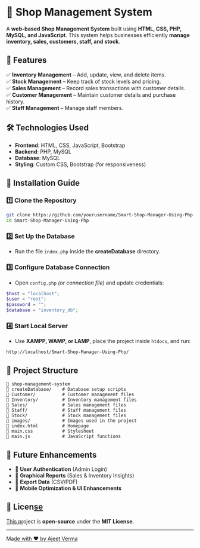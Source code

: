 # 🏪 Shop Management System

A **web-based Shop Management System** built using **HTML, CSS, PHP, MySQL, and JavaScript**. This system helps businesses efficiently **manage inventory, sales, customers, staff, and stock**.

## 📌 Features

✅ **Inventory Management** – Add, update, view, and delete items.\
✅ **Stock Management** – Keep track of stock levels and pricing.\
✅ **Sales Management** – Record sales transactions with customer details.\
✅ **Customer Management** – Maintain customer details and purchase history.\
✅ **Staff Management** – Manage staff members.

## 🛠️ Technologies Used

- **Frontend**: HTML, CSS, JavaScript, Bootstrap
- **Backend**: PHP, MySQL
- **Database**: MySQL
- **Styling**: Custom CSS, Bootstrap (for responsiveness)

## 🚀 Installation Guide

### 1️⃣ Clone the Repository

```bash
git clone https://github.com/yourusername/Smart-Shop-Manager-Using-Php.git
cd Smart-Shop-Manager-Using-Php
```

### 2️⃣ Set Up the Database

- Run the file `index.php` inside the **createDatabase** directory.

### 3️⃣ Configure Database Connection

- Open `config.php` *(or connection file)* and update credentials:

```php
$host = "localhost";
$user = "root";
$password = "";
$database = "inventory_db";
```

### 4️⃣ Start Local Server

- Use **XAMPP, WAMP, or LAMP**, place the project inside `htdocs`, and run:

```
http://localhost/Smart-Shop-Manager-Using-Php/
```

## 📂 Project Structure

```
📂 shop-management-system
️‍🔧 createDatabase/    # Database setup scripts
️‍🔧 Customer/          # Customer management files
️‍🔧 Inventory/         # Inventory management files
️‍🔧 Sales/             # Sales management files
️‍🔧 Staff/             # Staff management files
️‍🔧 Stock/             # Stock management files
️‍🔧 images/            # Images used in the project
️‍🔧 index.html         # Homepage
️‍🔧 main.css           # Stylesheet
️‍🔧 main.js            # JavaScript functions
```

## 🎯 Future Enhancements

- 🔹 **User Authentication** (Admin Login)
- 🔹 **Graphical Reports** (Sales & Inventory Insights)
- 🔹 **Export Data** (CSV/PDF)
- 🔹 **Mobile Optimization & UI Enhancements**

## 📜 Licen[se](https://github.com/ajeetverma01)

[This pr](https://github.com/ajeetverma01)oject is **open-source** under the **MIT License**.

---

Ma[de with ❤️ ](https://github.com/ajeetverma01)[by ](https://github.com/ajeetverma01)[Ajeet Verma](https://github.com/ajeetverma01)